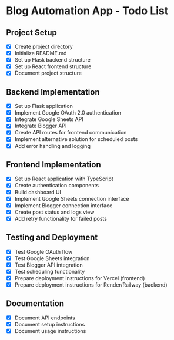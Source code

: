 # Blog Automation App - Todo List

## Project Setup
- [x] Create project directory
- [x] Initialize README.md
- [x] Set up Flask backend structure
- [x] Set up React frontend structure
- [x] Document project structure

## Backend Implementation
- [x] Set up Flask application
- [x] Implement Google OAuth 2.0 authentication
- [x] Integrate Google Sheets API
- [x] Integrate Blogger API
- [x] Create API routes for frontend communication
- [x] Implement alternative solution for scheduled posts
- [x] Add error handling and logging

## Frontend Implementation
- [x] Set up React application with TypeScript
- [x] Create authentication components
- [x] Build dashboard UI
- [x] Implement Google Sheets connection interface
- [x] Implement Blogger connection interface
- [x] Create post status and logs view
- [x] Add retry functionality for failed posts

## Testing and Deployment
- [x] Test Google OAuth flow
- [x] Test Google Sheets integration
- [x] Test Blogger API integration
- [x] Test scheduling functionality
- [x] Prepare deployment instructions for Vercel (frontend)
- [x] Prepare deployment instructions for Render/Railway (backend)

## Documentation
- [x] Document API endpoints
- [x] Document setup instructions
- [x] Document usage instructions
